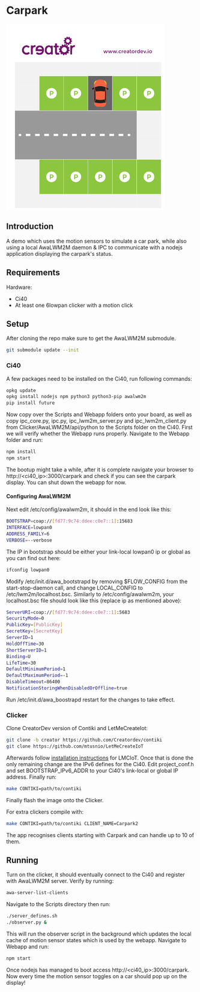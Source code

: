 # Carpark

![Carpark](/Images/carpark_example.png)

## Introduction

A demo which uses the motion sensors to simulate a car park, while also using a local AwaLWM2M daemon & IPC to communicate with a nodejs application displaying the carpark's status.

## Requirements

Hardware:
- Ci40
- At least one 6lowpan clicker with a motion click


## Setup

After cloning the repo make sure to get the AwaLWM2M submodule.

```sh
git submodule update --init
```

### Ci40

A few packages need to be installed on the Ci40, run following commands:

```sh
opkg update
opkg install nodejs npm python3 python3-pip awalwm2m
pip install future
```

Now copy over the Scripts and Webapp folders onto your board, as well as copy ipc_core.py, ipc.py, ipc_lwm2m_server.py and ipc_lwm2m_client.py from Clicker/AwaLWM2M/api/python to the Scripts folder on the Ci40. First we will verify whether the Webapp runs properly. Navigate to the Webapp folder and run:

```sh
npm install
npm start
```

The bootup might take a while, after it is complete navigate your browser to http://\<ci40_ip\>:3000/carpark and check if you can see the carpark display. You can shut down the webapp for now.

#### Configuring AwaLWM2M

Next edit /etc/config/awalwm2m, it should in the end look like this:

```sh
BOOTSTRAP=coap://[fd77:9c74:ddee:c0e7::1]:15683
INTERFACE=lowpan0
ADDRESS_FAMILY=6
VERBOSE=--verbose
```

The IP in bootstrap should be either your link-local lowpan0 ip or global as you can find out here:

```sh
ifconfig lowpan0
```

Modify /etc/init.d/awa_bootstrapd by removing $FLOW_CONFIG from the start-stop-daemon call, and change LOCAL_CONFIG to /etc/lwm2m/localhost.bsc. Similarly to /etc/config/awalwm2m, your localhost.bsc file should look like this (replace ip as mentioned above):

```sh
ServerURI=coap://[fd77:9c74:ddee:c0e7::1]:5683
SecurityMode=0
PublicKey=[PublicKey]
SecretKey=[SecretKey]
ServerID=1
HoldOffTime=30
ShortServerID=1
Binding=U
LifeTime=30
DefaultMinimumPeriod=1
DefaultMaximumPeriod=-1
DisableTimeout=86400
NotificationStoringWhenDisabledOrOffline=true
```

Run /etc/init.d/awa_boostrapd restart for the changes to take effect.

### Clicker

Clone CreatorDev version of Contiki and LetMeCreateIot:

```sh
git clone -b creator https://github.com/Creatordev/contiki
git clone https://github.com/mtusnio/LetMeCreateIoT
```

Afterwards follow [installation instructions](https://github.com/mtusnio/LetMeCreateIoT#installation) for LMCIoT. Once that is done the only remaining change are the IPv6 defines for the Ci40. Edit project_conf.h and set BOOTSTRAP_IPv6_ADDR to your Ci40's link-local or global IP address. Finally run:

```sh
make CONTIKI=path/to/contiki
```

Finally flash the image onto the Clicker.

For extra clickers compile with:
```sh
make CONTIKI=path/to/contiki CLIENT_NAME=Carpark2
```

The app recognises clients starting with Carpark and can handle up to 10 of them.

## Running

Turn on the clicker, it should eventually connect to the Ci40 and register with AwaLWM2M server. Verify by running:

```sh
awa-server-list-clients
```

Navigate to the Scripts directory then run:

```sh
./server_defines.sh
./observer.py &
```

This will run the observer script in the background which updates the local cache of motion sensor states which is used by the webapp. Navigate to Webapp and run:

```sh
npm start
```

Once nodejs has managed to boot access http://\<ci40_ip\>:3000/carpark. Now every time the motion sensor toggles on a car should pop up on the display!
